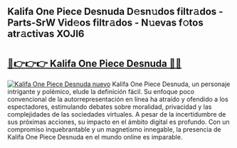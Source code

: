## Kalifa One Piece Desnuda D𝚎sn𝚞dos filtr𝚊dos - Parts-SrW Vid𝚎os filtr𝚊dos - N𝚞evas f𝚘tos atr𝚊ctivas XOJI6

# <h2><a href="http://mbc7bwr.tromn.icu/?c=Kalifa+One+Piece+Desnuda">🔗👉👉👉 Kalifa One Piece Desnuda 🔗🔗</a></h2>

[![Kalifa One Piece Desnuda nuevo](https://i.imgur.com/pEAQMta.gif)](http://mbc7bwr.tromn.icu/?c=Kalifa+One+Piece+Desnuda)
Kalifa One Piece Desnuda, un personaje intrigante y polémico, elude la definición fácil. Su enfoque poco convencional de la autorrepresentación en línea ha atraído y ofendido a los espectadores, estimulando debates sobre moralidad, privacidad y las complejidades de las sociedades virtuales. A pesar de la incertidumbre de sus próximas acciones, su impacto en el ámbito digital es profundo. Con un compromiso inquebrantable y un magnetismo innegable, la presencia de Kalifa One Piece Desnuda en el mundo online es imparable.
